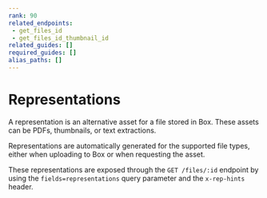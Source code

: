 ```yaml
---
rank: 90
related_endpoints: 
 - get_files_id
 - get_files_id_thumbnail_id
related_guides: []
required_guides: []
alias_paths: []
---
```


# Representations

A representation is an alternative asset for a file stored in Box. These assets
can be PDFs, thumbnails, or text extractions.

Representations are automatically generated for the supported file types, either
when uploading to Box or when requesting the asset.

These representations are exposed through the `GET /files/:id` endpoint by using
the `fields=representations` query parameter and the `x-rep-hints` header.
